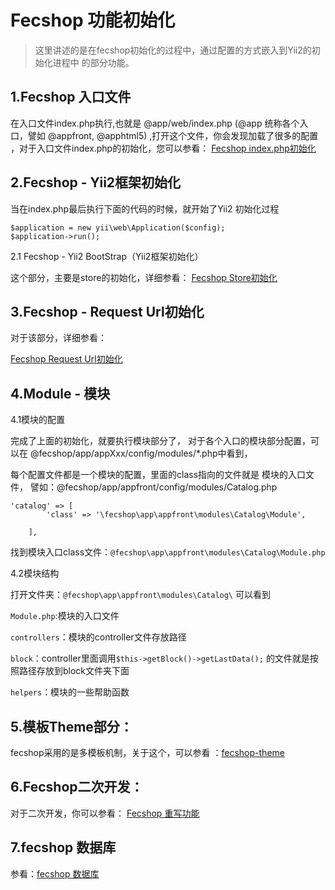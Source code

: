 Fecshop 功能初始化
==================

> 这里讲述的是在fecshop初始化的过程中，通过配置的方式嵌入到Yii2的初始化进程中
> 的部分功能。

1.Fecshop 入口文件
-----------------

在入口文件index.php执行,也就是 @app/web/index.php (@app 统称各个入口，譬如 @appfront, @apphtml5)
,打开这个文件，你会发现加载了很多的配置
，对于入口文件index.php的初始化，您可以参看：
[Fecshop index.php初始化](fecshop-init-index.md)


2.Fecshop - Yii2框架初始化
------------

当在index.php最后执行下面的代码的时候，就开始了Yii2 初始化过程

```
$application = new yii\web\Application($config);
$application->run();
```

2.1 Fecshop - Yii2 BootStrap（Yii2框架初始化）

这个部分，主要是store的初始化，详细参看：
[Fecshop Store初始化](fecshop-init-sotre.md)

3.Fecshop - Request Url初始化
------------------

对于该部分，详细参看：

[Fecshop Request Url初始化](fecshop-init-request-url.md)

4.Module - 模块
------------

4.1模块的配置

完成了上面的初始化，就要执行模块部分了，
对于各个入口的模块部分配置，可以在
@fecshop/app/appXxx/config/modules/*.php中看到，

每个配置文件都是一个模块的配置，里面的class指向的文件就是
模块的入口文件，
譬如：@fecshop/app/appfront/config/modules/Catalog.php

```
'catalog' => [
        'class' => '\fecshop\app\appfront\modules\Catalog\Module',

    ],
```

找到模块入口class文件：`@fecshop\app\appfront\modules\Catalog\Module.php`


4.2模块结构

打开文件夹：`@fecshop\app\appfront\modules\Catalog\` 可以看到

`Module.php`:模块的入口文件

`controllers`：模块的controller文件存放路径

`block`：controller里面调用`$this->getBlock()->getLastData();`
的文件就是按照路径存放到block文件夹下面

`helpers`：模块的一些帮助函数

5.模板Theme部分：
------------

fecshop采用的是多模板机制，关于这个，可以参看
：[fecshop-theme](fecshop-theme.md)


6.Fecshop二次开发：
------------

对于二次开发，你可以参看：
[Fecshop 重写功能](fecshop-rewrite-func.md)


7.fecshop 数据库
------------

参看：[fecshop 数据库](fecshop-database.md)








